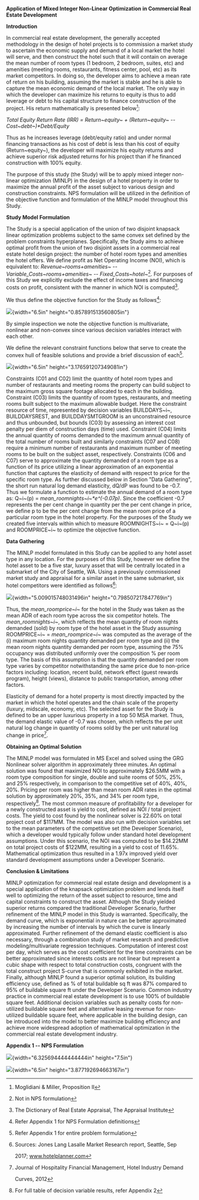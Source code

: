**Application of Mixed Integer Non-Linear Optimization in Commercial
Real Estate Development**

**Introduction**

In commercial real estate development, the generally accepted
methodology in the design of hotel projects is to commission a market
study to ascertain the economic supply and demand of a local market the
hotel will serve, and then construct the hotel such that it will contain
on average the mean number of room types (1 bedroom, 2 bedroom, suites,
etc) and amenities (meeting rooms, restaurants, fitness center, pool,
etc) as its market competitors. In doing so, the developer aims to
achieve a mean rate of return on his building, assuming the market is
stable and he is able to capture the mean economic demand of the local
market. The only way in which the developer can maximize his returns to
equity is thus to add leverage or debt to his capital structure to
finance construction of the project. His return mathematically is
presented below[^1]:

*Total Equity Return Rate (IRR) = Return~equity~ + (Return~equity~ --
Cost~debt~)\*Debt/Equity*

Thus as he increases leverage (debt/equity ratio) and under normal
financing transactions as his cost of debt is less than his cost of
equity (Return~equity~), the developer will maximize his equity returns
and achieve superior risk adjusted returns for his project than if he
financed construction with 100% equity.

The purpose of this study (the Study) will be to apply mixed integer
non-linear optimization (MINLP) in the design of a hotel property in
order to maximize the annual profit of the asset subject to various
design and construction constraints. NPS formulation will be utilized in
the definition of the objective function and formulation of the MINLP
model throughout this Study.

**Study Model Formulation**

The Study is a special application of the union of two disjoint knapsack
linear optimization problems subject to the same convex set defined by
the problem constraints hyperplanes. Specifically, the Study aims to
achieve optimal profit from the union of two disjoint assets in a
commercial real estate hotel design project: the number of hotel room
types and amenities the hotel offers. We define profit as Net Operating
Income (NOI), which is equivalent to: *Revenue~rooms+amenities~ --
Variable_Costs~rooms+amenities~ -- Fixed_Costs~hotel~*[^2]. For purposes
of this Study we explicitly exclude the effect of income taxes and
financing costs on profit, consistent with the manner in which NOI is
computed[^3].

We thus define the objective function for the Study as follows[^4]:

![](media/image1.png){width="6.5in" height="0.857891513560805in"}

By simple inspection we note the objective function is multivariate,
nonlinear and non-convex since various decision variables interact with
each other.

We define the relevant constraint functions below that serve to create
the convex hull of feasible solutions and provide a brief discussion of
each[^5].

![](media\image2.png){width="6.5in" height="3.176591207349081in"}

Constraints (C01 and C02) limit the quantity of hotel room types and
number of restaurants and meeting rooms the property can build subject
to the maximum gross square footage allocated to each in the building.
Constraint (C03) limits the quantity of room types, restaurants, and
meeting rooms built subject to the maximum allowable budget. Here the
constraint resource of time, represented by decision variables
BUILDDAYS~i~, BUILDDAYSREST, and BUILDDAYSMTGROOM is an unconstrained
resource and thus unbounded, but bounds (C03) by assessing an interest
cost penalty per diem of construction days (time) used. Constraint (C04)
limits the annual quantity of rooms demanded to the maximum annual
quantity of the total number of rooms built and similarly constraints
(C07 and C08) require a minimum number of restaurants and maximum number
of meeting rooms to be built on the subject asset, respectively.
Constraints (C06 and C07) serve to approximate the quantity demanded of
a room type as a function of its price utilizing a linear approximation
of an exponential function that captures the elasticity of demand with
respect to price for the specific room type. As further discussed below
in Section "Data Gathering", the short run natural log demand
elasticity, dQ/dP was found to be -0.7. Thus we formulate a function to
estimate the annual demand of a room type as: Q~i~(p) =
*mean_roomnights~i~\*e\^(-0.07p)*. Since the coefficient -0.7 represents
the per cent change in quantity per the per cent change in price, we
define p to be the per cent change from the mean room price of a
particular room type in the hotel property. For the purposes of the
Study we created five intervals within which to measure ROOMNIGHTS~i~ =
Q~i~(p) and ROOMPRICE~i~ to optimize the objective function.

**Data Gathering**

The MINLP model formulated in this Study can be applied to any hotel
asset type in any location. For the purposes of this Study, however we
define the hotel asset to be a five star, luxury asset that will be
centrally located in a submarket of the City of Seattle, WA. Using a
previously commissioned market study and appraisal for a similar asset
in the same submarket, six hotel competitors were identified as
follows[^6]:

![](media\image3.png){width="5.009015748031496in"
height="0.798507217847769in"}

Thus, the *mean_roomprice~i~* for the hotel in the Study was taken as
the mean ADR of each room type across the six competitor hotels. The
*mean_roomnights~i~*, which reflects the mean quantity of room nights
demanded (sold) by room type of the hotel asset in the Study assuming
ROOMPRICE~i~ = *mean_roomprice~i~* was computed as the average of the
(i) maximum room nights quantity demanded per room type and (ii) the
mean room nights quantity demanded per room type, assuming the 75%
occupancy was distributed uniformly over the composition % per room
type. The basis of this assumption is that the quantity demanded per
room type varies by competitor notwithstanding the same price due to
non-price factors including: location, recent build, network effect
(guest rewards program), height (views), distance to public
transportation, among other factors.

Elasticity of demand for a hotel property is most directly impacted by
the market in which the hotel operates and the chain scale of the
property (luxury, midscale, economy, etc). The selected asset for the
Study is defined to be an upper luxurious property in a top 50 MSA
market. Thus, the demand elastic value of -0.7 was chosen, which
reflects the per unit natural log change in quantity of rooms sold by
the per unit natural log change in price[^7].

**Obtaining an Optimal Solution**

The MINLP model was formulated in MS Excel and solved using the GRG
Nonlinear solver algorithm in approximately three minutes. An optimal
solution was found that maximized NOI to approximately \$26.5MM with a
room type composition for single, double and suite rooms of 50%, 25%,
and 25% respectively, in comparison to the competitive set of 40%, 40%,
20%. Pricing per room was higher than mean room ADR rates in the optimal
solution by approximately 20%, 35%, and 34% per room type,
respectively[^8]. The most common measure of profitability for a
developer for a newly constructed asset is yield to cost, defined as NOI
/ total project costs. The yield to cost found by the nonlinear solver
is 22.60% on total project cost of \$117MM. The model was also run with
decision variables set to the mean parameters of the competitive set
(the Developer Scenario), which a developer would typically follow under
standard hotel development assumptions. Under this scenario, the NOI was
computed to be \$14.22MM on total project costs of \$122MM, resulting in
a yield to cost of 11.65%. Mathematical optimization thus resulted in a
1.97x improved yield over standard development assumptions under a
Developer Scenario.

**Conclusion & Limitations**

MINLP optimization for commercial real estate design and development is
a special application of the knapsack optimization problem and lends
itself well to optimizing the return of the asset subject to resource,
time and capital constraints to construct the asset. Although the Study
yielded superior returns compared the traditional Developer Scenario,
further refinement of the MINLP model in this Study is warranted.
Specifically, the demand curve, which is exponential in nature can be
better approximated by increasing the number of intervals by which the
curve is linearly approximated. Further refinement of the demand elastic
coefficient is also necessary, through a combination study of market
research and predictive modeling/multivariate regression techniques.
Computation of interest cost per day, which serves as the cost
coefficient for the time constraints can be better approximated since
interests costs are not linear but represent a cubic shape with respect
to total construction costs, congruent with the total construct project
S-curve that is commonly exhibited in the market. Finally, although
MINLP found a superior optimal solution, its building efficiency use,
defined as % of total buildable sq ft was 87% compared to 95% of
buildable square ft under the Developer Scenario. Common industry
practice in commercial real estate development is to use 100% of
buildable square feet. Additional decision variables such as penalty
costs for non-utilized buildable square feet and alternative leasing
revenue for non-utilized buildable square feet, where applicable in the
building design, can be introduced into the model to better maximize
building efficiency and achieve more widespread adoption of mathematical
optimization in the commercial real estate development industry.

**Appendix 1 -- NPS Formulation**

![](media\image4.png){width="6.325694444444444in" height="7.5in"}

![](media\image5.png){width="6.5in" height="3.877192694663167in"}

[^1]: Moglidiani & Miller, Proposition II

[^2]: Not in NPS formulation

[^3]: The Dictionary of Real Estate Appraisal, The Appraisal Institute

[^4]: Refer Appendix 1 for NPS Formulation definitions

[^5]: Refer Appendix 1 for entire problem formulation

[^6]: Sources: Jones Lang Lasalle Market Research report, Seattle, Sep

    2017; www.hotelplanner.com

[^7]: Journal of Hospitality Financial Management, Hotel Industry Demand

    Curves, 2012

[^8]: For full table of decision variable results, refer Appendix 2

